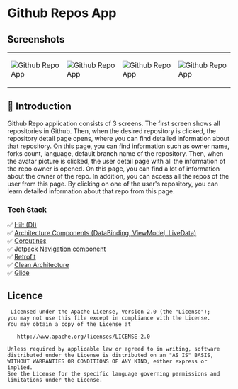 # Github Repos App

## Screenshots

<table>
<tr>
<td>

![Github Repo App](https://user-images.githubusercontent.com/26767657/182051689-77832e08-5dac-4da4-86ef-19696811b5a7.jpg)

<td>

![Github Repo App](https://user-images.githubusercontent.com/26767657/182051693-a50cc44a-7937-4254-b405-f039d22167bd.jpg)

<td>

![Github Repo App](https://user-images.githubusercontent.com/26767657/182051696-dd134f23-78e4-44cb-908c-cd269c11abae.jpg)

<td>

![Github Repo App](https://user-images.githubusercontent.com/26767657/182051697-f341022b-96f7-4702-99ce-9b11881775b0.jpg)

</tr>

</table>

## 📔 Introduction

Github Repo application consists of 3 screens. The first screen shows all repositories in Github. 
Then, when the desired repository is clicked, the repository detail page opens, where you can find 
detailed information about that repository. On this page, you can find information such as owner name, 
forks count, language, default branch name of the repository. Then, when the avatar picture is clicked, 
the user detail page with all the information of the repo owner is opened. On this page, you can find 
a lot of information about the owner of the repo. In addition, you can access all the repos of the user 
from this page. By clicking on one of the user's repository, you can learn detailed information about 
that repo from this page.

### Tech Stack

✅ [Hilt (DI)](https://developer.android.com/training/dependency-injection/hilt-android)     \
✅ [Architecture Components (DataBinding, ViewModel, LiveData)](https://developer.android.com/topic/libraries/architecture/viewmodel)     \
✅ [Coroutines](https://developer.android.com/kotlin/coroutines)     \
✅ [Jetpack Navigation component](https://developer.android.com/guide/navigation)     \
✅ [Retrofit](https://square.github.io/retrofit/)     \
✅ [Clean Architecture](https://www.raywenderlich.com/3595916-clean-architecture-tutorial-for-android-getting-started)     \
✅ [Glide](https://github.com/bumptech/glide)

## Licence

     Licensed under the Apache License, Version 2.0 (the "License");
    you may not use this file except in compliance with the License.
    You may obtain a copy of the License at

       http://www.apache.org/licenses/LICENSE-2.0

    Unless required by applicable law or agreed to in writing, software
    distributed under the License is distributed on an "AS IS" BASIS,
    WITHOUT WARRANTIES OR CONDITIONS OF ANY KIND, either express or implied.
    See the License for the specific language governing permissions and
    limitations under the License.
